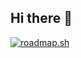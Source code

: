 ## Hi there 👋

[![roadmap.sh](https://roadmap.sh/card/tall/66be13ce91320df4bdeba9b1?variant=dark&roadmaps=frontend)](https://roadmap.sh)

